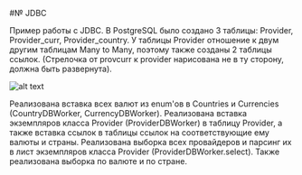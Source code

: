 #№ JDBC

Пример работы с JDBC. В PostgreSQL было создано 3 таблицы: Provider, Provider_curr, Provider_country. У таблицы Provider отношение к двум другим таблицам Many to Many, поэтому также созданы 2 таблицы ссылок. (Стрелочка от provcurr к provider нарисована не в ту сторону, должна быть развернута).

![alt text](https://image.ibb.co/dSwL45/table.png)

Реализована вставка всех валют из enum'ов в Countries и Currencies (CountryDBWorker, CurrencyDBWorker). 
Реализована вставка экземпляров класса Provider (ProviderDBWorker) в таблицу Provider, а также вставка ссылок в таблицы ссылок на соответствующие ему валюты и страны. Реализована выборка всех провайдеров и парсинг их в лист экземпляров класса Provider (ProviderDBWorker.select). Также реализована выборка по валюте и по стране.
